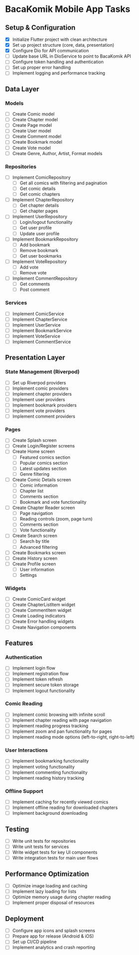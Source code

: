 # BacaKomik Mobile App Tasks

## Setup & Configuration

- [x] Initialize Flutter project with clean architecture
- [x] Set up project structure (core, data, presentation)
- [x] Configure Dio for API communication
- [ ] Update base URL in DioService to point to BacaKomik API
- [ ] Configure token handling and authentication
- [ ] Set up proper error handling
- [ ] Implement logging and performance tracking

## Data Layer

### Models
- [ ] Create Comic model
- [ ] Create Chapter model
- [ ] Create Page model
- [ ] Create User model
- [ ] Create Comment model
- [ ] Create Bookmark model
- [ ] Create Vote model
- [ ] Create Genre, Author, Artist, Format models

### Repositories
- [ ] Implement ComicRepository
  - [ ] Get all comics with filtering and pagination
  - [ ] Get comic details
  - [ ] Get comic chapters
- [ ] Implement ChapterRepository
  - [ ] Get chapter details
  - [ ] Get chapter pages
- [ ] Implement UserRepository
  - [ ] Login/logout functionality
  - [ ] Get user profile
  - [ ] Update user profile
- [ ] Implement BookmarkRepository
  - [ ] Add bookmark
  - [ ] Remove bookmark
  - [ ] Get user bookmarks
- [ ] Implement VoteRepository
  - [ ] Add vote
  - [ ] Remove vote
- [ ] Implement CommentRepository
  - [ ] Get comments
  - [ ] Post comment

### Services
- [ ] Implement ComicService
- [ ] Implement ChapterService
- [ ] Implement UserService
- [ ] Implement BookmarkService
- [ ] Implement VoteService
- [ ] Implement CommentService

## Presentation Layer

### State Management (Riverpod)
- [ ] Set up Riverpod providers
- [ ] Implement comic providers
- [ ] Implement chapter providers
- [ ] Implement user providers
- [ ] Implement bookmark providers
- [ ] Implement vote providers
- [ ] Implement comment providers

### Pages
- [ ] Create Splash screen
- [ ] Create Login/Register screens
- [ ] Create Home screen
  - [ ] Featured comics section
  - [ ] Popular comics section
  - [ ] Latest updates section
  - [ ] Genre filtering
- [ ] Create Comic Details screen
  - [ ] Comic information
  - [ ] Chapter list
  - [ ] Comments section
  - [ ] Bookmark and vote functionality
- [ ] Create Chapter Reader screen
  - [ ] Page navigation
  - [ ] Reading controls (zoom, page turn)
  - [ ] Comments section
  - [ ] Vote functionality
- [ ] Create Search screen
  - [ ] Search by title
  - [ ] Advanced filtering
- [ ] Create Bookmarks screen
- [ ] Create History screen
- [ ] Create Profile screen
  - [ ] User information
  - [ ] Settings

### Widgets
- [ ] Create ComicCard widget
- [ ] Create ChapterListItem widget
- [ ] Create CommentItem widget
- [ ] Create Loading indicators
- [ ] Create Error handling widgets
- [ ] Create Navigation components

## Features

### Authentication
- [ ] Implement login flow
- [ ] Implement registration flow
- [ ] Implement token refresh
- [ ] Implement secure token storage
- [ ] Implement logout functionality

### Comic Reading
- [ ] Implement comic browsing with infinite scroll
- [ ] Implement chapter reading with page navigation
- [ ] Implement reading progress tracking
- [ ] Implement zoom and pan functionality for pages
- [ ] Implement reading mode options (left-to-right, right-to-left)

### User Interactions
- [ ] Implement bookmarking functionality
- [ ] Implement voting functionality
- [ ] Implement commenting functionality
- [ ] Implement reading history tracking

### Offline Support
- [ ] Implement caching for recently viewed comics
- [ ] Implement offline reading for downloaded chapters
- [ ] Implement background downloading

## Testing
- [ ] Write unit tests for repositories
- [ ] Write unit tests for services
- [ ] Write widget tests for key UI components
- [ ] Write integration tests for main user flows

## Performance Optimization
- [ ] Optimize image loading and caching
- [ ] Implement lazy loading for lists
- [ ] Optimize memory usage during chapter reading
- [ ] Implement proper disposal of resources

## Deployment
- [ ] Configure app icons and splash screens
- [ ] Prepare app for release (Android & iOS)
- [ ] Set up CI/CD pipeline
- [ ] Implement analytics and crash reporting
